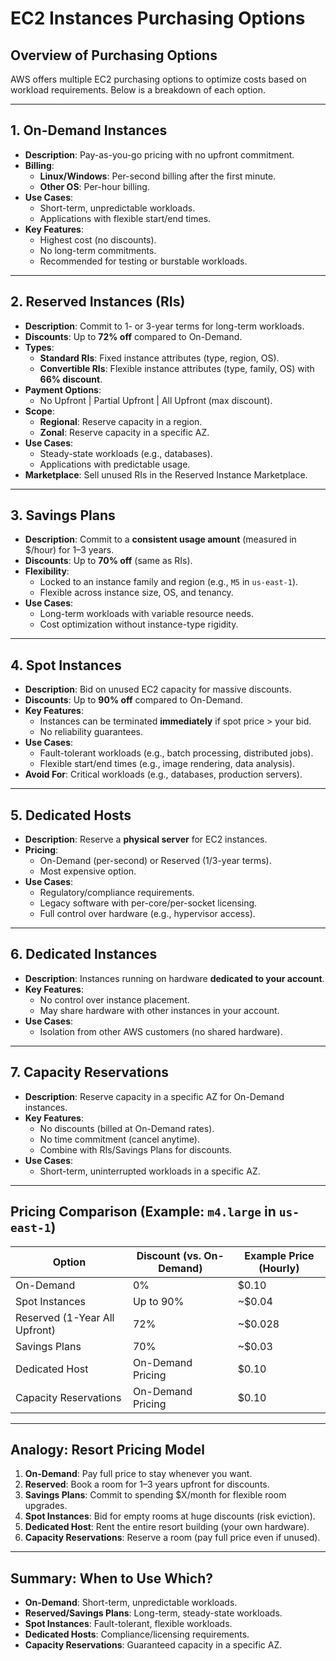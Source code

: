 # EC2 Instances Purchasing Options

## Overview of Purchasing Options
AWS offers multiple EC2 purchasing options to optimize costs based on workload requirements. Below is a breakdown of each option.

---

## 1. On-Demand Instances
- **Description**: Pay-as-you-go pricing with no upfront commitment.
- **Billing**: 
  - **Linux/Windows**: Per-second billing after the first minute.
  - **Other OS**: Per-hour billing.
- **Use Cases**: 
  - Short-term, unpredictable workloads.
  - Applications with flexible start/end times.
- **Key Features**:
  - Highest cost (no discounts).
  - No long-term commitments.
  - Recommended for testing or burstable workloads.

---

## 2. Reserved Instances (RIs)
- **Description**: Commit to 1- or 3-year terms for long-term workloads.
- **Discounts**: Up to **72% off** compared to On-Demand.
- **Types**:
  - **Standard RIs**: Fixed instance attributes (type, region, OS).
  - **Convertible RIs**: Flexible instance attributes (type, family, OS) with **66% discount**.
- **Payment Options**:
  - No Upfront | Partial Upfront | All Upfront (max discount).
- **Scope**:
  - **Regional**: Reserve capacity in a region.
  - **Zonal**: Reserve capacity in a specific AZ.
- **Use Cases**:
  - Steady-state workloads (e.g., databases).
  - Applications with predictable usage.
- **Marketplace**: Sell unused RIs in the Reserved Instance Marketplace.

---

## 3. Savings Plans
- **Description**: Commit to a **consistent usage amount** (measured in $/hour) for 1–3 years.
- **Discounts**: Up to **70% off** (same as RIs).
- **Flexibility**:
  - Locked to an instance family and region (e.g., `M5` in `us-east-1`).
  - Flexible across instance size, OS, and tenancy.
- **Use Cases**:
  - Long-term workloads with variable resource needs.
  - Cost optimization without instance-type rigidity.

---

## 4. Spot Instances
- **Description**: Bid on unused EC2 capacity for massive discounts.
- **Discounts**: Up to **90% off** compared to On-Demand.
- **Key Features**:
  - Instances can be terminated **immediately** if spot price > your bid.
  - No reliability guarantees.
- **Use Cases**:
  - Fault-tolerant workloads (e.g., batch processing, distributed jobs).
  - Flexible start/end times (e.g., image rendering, data analysis).
- **Avoid For**: Critical workloads (e.g., databases, production servers).

---

## 5. Dedicated Hosts
- **Description**: Reserve a **physical server** for EC2 instances.
- **Pricing**:
  - On-Demand (per-second) or Reserved (1/3-year terms).
  - Most expensive option.
- **Use Cases**:
  - Regulatory/compliance requirements.
  - Legacy software with per-core/per-socket licensing.
  - Full control over hardware (e.g., hypervisor access).

---

## 6. Dedicated Instances
- **Description**: Instances running on hardware **dedicated to your account**.
- **Key Features**:
  - No control over instance placement.
  - May share hardware with other instances in your account.
- **Use Cases**:
  - Isolation from other AWS customers (no shared hardware).

---

## 7. Capacity Reservations
- **Description**: Reserve capacity in a specific AZ for On-Demand instances.
- **Key Features**:
  - No discounts (billed at On-Demand rates).
  - No time commitment (cancel anytime).
  - Combine with RIs/Savings Plans for discounts.
- **Use Cases**:
  - Short-term, uninterrupted workloads in a specific AZ.

---

## Pricing Comparison (Example: `m4.large` in `us-east-1`)
| Option                  | Discount (vs. On-Demand) | Example Price (Hourly) |
|-------------------------|--------------------------|------------------------|
| On-Demand               | 0%                       | $0.10                  |
| Spot Instances          | Up to 90%                | ~$0.04                 |
| Reserved (1-Year All Upfront) | 72%               | ~$0.028                |
| Savings Plans           | 70%                      | ~$0.03                 |
| Dedicated Host          | On-Demand Pricing        | $0.10                  |
| Capacity Reservations   | On-Demand Pricing        | $0.10                  |

---

## Analogy: Resort Pricing Model
1. **On-Demand**: Pay full price to stay whenever you want.
2. **Reserved**: Book a room for 1–3 years upfront for discounts.
3. **Savings Plans**: Commit to spending $X/month for flexible room upgrades.
4. **Spot Instances**: Bid for empty rooms at huge discounts (risk eviction).
5. **Dedicated Host**: Rent the entire resort building (your own hardware).
6. **Capacity Reservations**: Reserve a room (pay full price even if unused).

---

## Summary: When to Use Which?
- **On-Demand**: Short-term, unpredictable workloads.
- **Reserved/Savings Plans**: Long-term, steady-state workloads.
- **Spot Instances**: Fault-tolerant, flexible workloads.
- **Dedicated Hosts**: Compliance/licensing requirements.
- **Capacity Reservations**: Guaranteed capacity in a specific AZ.
